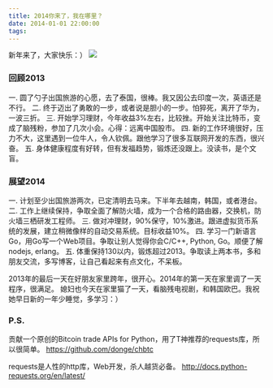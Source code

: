 ```yaml
---
title: 2014你来了，我在哪里？
date: 2014-01-01 22:00:00
tags:
---
```


新年来了，大家快乐：）
![](http://www.google.com.hk/logos/doodles/2014/new-years-day-2014-6382396563783680-hp.gif)

### 回顾2013

一. 圆了勺子出国旅游的心愿，去了泰国，很棒。我又因公去印度一次，英语还是不行。
二. 终于迈出了勇敢的一步，或者说是胆小的一步。怕猝死，离开了华为，一波三折。
三. 开始学习理财，今年收益3%左右，比较挫。开始关注比特币，变成了脑残粉，参加了几次小会。心得：远离中国股市。
四. 新的工作环境很好，压力不大，这里遇到一位牛人，令人钦佩。跟他学习了很多互联网开发的东西，很兴奋。
五. 身体健康程度有好转，但有发福趋势，锻炼还没跟上。没读书，是个文盲。

### 展望2014

一. 计划至少出国旅游两次，已定清明去马来。下半年去越南，韩国，或者港台。
二. 工作上继续保持，争取全面了解防火墙，成为一个合格的路由器，交换机，防火墙三栖研发工程师。
三. 做对冲理财，90%保守，10%激进。跟进虚拟货币系统的发展，建立稍微像样的自动交易系统。目标收益10%。
四. 学习一门新语言Go，用Go写一个Web项目。争取让别人觉得你会C/C++, Python, Go。顺便了解nodejs, erlang。
五. 体重保持130以内，锻炼超过2013。争取读上两本书，多和朋友交流，多写博客，让自己看起来有点文化，不呆板。


2013年的最后一天在好朋友家里跨年，很开心。2014年的第一天在家里调了一天程序，很满足。
媳妇也今天在家里猫了一天，看脑残电视剧，和韩国欧巴。我祝她早日新的一年少睡觉，多学习：）

### P.S.
贡献一个原创的Bitcoin trade APIs for Python，用了T神推荐的requests库，所以很简单。
https://github.com/donge/chbtc

requests是人性的http库，Web开发，杀人越货必备。
http://docs.python-requests.org/en/latest/

